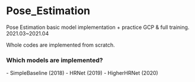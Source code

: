 



# Pose_Estimation
Pose Estimation basic model implementation + practice GCP &amp; full training.
2021.03~2021.04

Whole codes are implemented from scratch.


### Which models are implemented?

<Top Down>
- SimpleBaseline (2018)
- HRNet (2019)

<Bottom Up>
- HigherHRNet (2020)
